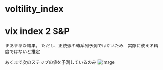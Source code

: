 # voltility_index

# vix index 2 S&P
まあまあな結果。 ただし、正統派の時系列予測ではないため、実際に使える精度ではないと推定

あくまで次のステップの値を予測しているのみ
![image](https://github.com/Shinichi0713/voltility_index/assets/61480734/a5b34c7a-e61c-4a7c-b2e6-630e142da901)

